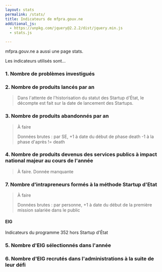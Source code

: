 ```yaml
---
layout: stats
permalink: /stats/
title: Indicateurs de mfpra.gouv.ne
additional_js:
  - https://unpkg.com/jquery@2.2.2/dist/jquery.min.js
  - stats.js

---
```


mfpra.gouv.ne a aussi une page stats.

Les indicateurs utilisés sont…

### 1. Nombre de problèmes investigués

<ul id="starts">
</ul>

### 2. Nombre de produits lancés par an

<ul id="constructions">
</ul>

> Dans l'attente de l'historisation du statut des Startup d'État, le décompte est fait sur la date de lancement des Startups.

### 3. Nombre de produits abandonnés par an

> À faire
>
> Données brutes : par SE, +1 à date du début de phase death -1 à la phase d'après != death

### 4. Nombre de produits devenus des services publics à impact national majeur au cours de l'année

> À faire.
> Donnée manquante

### 7. Nombre d'intrapreneurs formés à la méthode Startup d'Etat

> À faire
> 
> Données brutes : par personne, +1 à  date du début de la première mission salariée dans le public

#### EIG

Indicateurs du programme 352 hors Startup d'État

### 5. Nombre d'EIG sélectionnés dans l'année
### 6. Nombre d'EIG recrutés dans l'administrations à la suite de leur défi


